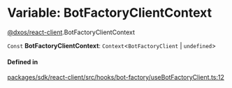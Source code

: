 # Variable: BotFactoryClientContext

[@dxos/react-client](../modules/dxos_react_client.md).BotFactoryClientContext

 `Const` **BotFactoryClientContext**: `Context`<`BotFactoryClient` \| `undefined`\>

#### Defined in

[packages/sdk/react-client/src/hooks/bot-factory/useBotFactoryClient.ts:12](https://github.com/dxos/dxos/blob/main/packages/sdk/react-client/src/hooks/bot-factory/useBotFactoryClient.ts#L12)
